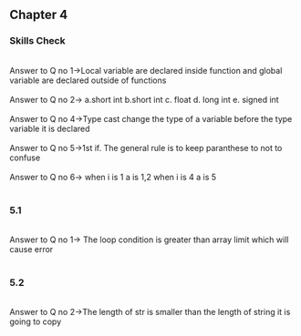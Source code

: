 ## Chapter 4

### Skills Check

<br/>
Answer to Q no 1->Local variable are declared inside function and global variable are declared outside of functions<br/>
<br/>
Answer to Q no 2-> a.short int b.short int c. float d. long int e. signed int<br/>
<br/>
Answer to Q no 4->Type cast change the type of a variable before the type variable it is declared<br/>
<br/>
Answer to Q no 5->1st if. The general rule is to keep paranthese to not to confuse<br/>
<br/>
Answer to Q no 6-> when i is 1 a is 1,2 when i is 4 a is 5<br/>
<br/>

### 5.1

<br/>
Answer to Q no 1-> The loop condition is greater than array limit which will cause error<br/>
<br/>

### 5.2

<br/>
Answer to Q no 2->The length of str is smaller than the length of string it is going to copy<br/>
<br/>